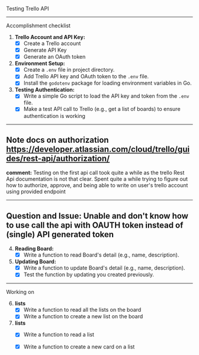 Testing Trello API

-----------------------
Accomplishment checklist

1. **Trello Account and API Key:**
    - [x]  Create a Trello account 
    - [x]  Generate API Key
    - [x]  Generate an OAuth token
2. **Environment Setup:**
    - [x]  Create a `.env` file in project directory.
    - [x]  Add Trello API key and OAuth token to the `.env` file.
    - [x]  Install the `godotenv` package for loading environment variables in Go.
3. **Testing Authentication:**
    - [x]  Write a simple Go script to load the API key and token from the `.env` file.
    - [x]  Make a test API call to Trello (e.g., get a list of boards) to ensure authentication is working
-----------------------
**Note**
**docs on authorization**
https://developer.atlassian.com/cloud/trello/guides/rest-api/authorization/
-----------------------

**comment:**
    Testing on the first api call took quite a while as the trello Rest Api documentation is not that clear. Spent quite a while trying to figure out how to authorize, approve, and being able to write on user's trello account using provided endpoint

-----------------------
**Question and Issue:**
Unable and don't know how to use call the api with OAUTH token instead of (single) API generated token
-----------------------
4. **Reading Board:**
    - [x]  Write a function to read Board's detail (e.g., name, description).
5. **Updating Board:**
    - [x]  Write a function to update Board's detail (e.g., name, description).
    - [x]  Test the function by updating you created previously.

-----------------------

Working on

6. **lists**
    - [x]  Write a function to read all the lists on the board
    - [x]  Write a function to create a new list on the board
7. **lists**
    - [x]  Write a function to read a list
    - [x]  Write a function to create a new card on a list


